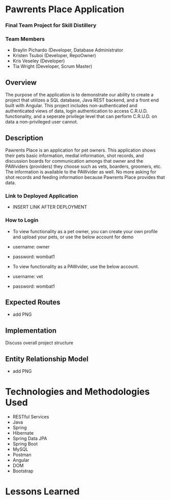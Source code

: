 # Pawrents Place Application

### Final Team Project for Skill Distillery

### Team Members
- Braylin Pichardo (Developer, Database Administrator
- Kristen Tsuboi (Developer, RepoOwner)
- Kris Veseley (Developer)
- Tia Wright (Developer, Scrum Master)

## Overview
The purpose of the application is to demonstrate our ability to create a project that utilizes a SQL database, Java REST backend, and a front end built with Angular. This project includes non-authenticated and authenticated views of data, login authentication to access C.R.U.D. functionality, and a seperate privilege level that can perform C.R.U.D. on data a non-privileged user cannot.

## Description
Pawrents Place is an application for pet owners. This application shows their pets basic information, medial information, shot records, and discussion boards for communication amongs that owner and the PAWviders (providers) they choose such as vets, boarders, groomers, etc. The information is available to the PAWvider as well. No more asking for shot records and feeding information because Pawrents Place provides that data.

### Link to Deployed Application
- INSERT LINK AFTER DEPLOYMENT

### How to Login
- To view functionality as a pet owner, you can create your own profile and upload your pets, or use the below account for demo
- username: owner
- password: wombat1

- To view functionality as a PAWvider, use the below account.
- username: vet
- password: wombat1

## Expected Routes
- add PNG

## Implementation
Discuss overall project structure


## Entity Relationship Model
- add PNG

# Technologies and Methodologies Used
- RESTful Services
- Java
- Spring
- Hibernate
- Spring Data JPA
- Spring Boot
- MySQL 
- Postman
- Angular
- DOM
- Bootstrap

# Lessons Learned
